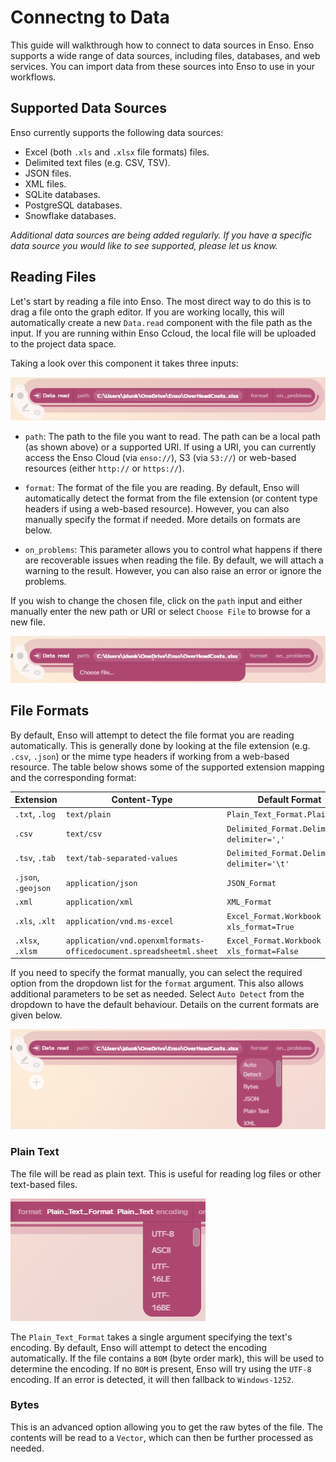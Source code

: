 # Connectng to Data

This guide will walkthrough how to connect to data sources in Enso. Enso supports a wide range of data sources, including files, databases, and web services. You can import data from these sources into Enso to use in your workflows.

## Supported Data Sources

Enso currently supports the following data sources:

- Excel (both `.xls` and `.xlsx` file formats) files.
- Delimited text files (e.g. CSV, TSV).
- JSON files.
- XML files.
- SQLite databases.
- PostgreSQL databases.
- Snowflake databases.

*Additional data sources are being added regularly. If you have a specific data source you would like to see supported, please let us know.*

## Reading Files

Let's start by reading a file into Enso. The most direct way to do this is to drag a file onto the graph editor. If you are working locally, this will automatically create a new `Data.read` component with the file path as the input. If you are running within Enso Ccloud, the local file will be uploaded to the project data space.

Taking a look over this component it takes three inputs: 

![Data.read component](assets/data-read.png)

- `path`: The path to the file you want to read. The path can be a local path (as shown above) or a supported URI. If using a URI, you can currently access the Enso Cloud (via `enso://`), S3 (via `S3://`) or web-based resources (either `http://` or `https://`).

- `format`: The format of the file you are reading. By default, Enso will automatically detect the format from the file extension (or content type headers if using a web-based resource). However, you can also manually specify the format if needed. More details on formats are below.

- `on_problems`: This parameter allows you to control what happens if there are recoverable issues when reading the file. By default, we will attach a warning to the result. However, you can also raise an error or ignore the problems.

If you wish to change the chosen file, click on the `path` input and either manually enter the new path or URI or select `Choose File` to browse for a new file.

![Choose file for Data.read component](assets/data-read-choose-file.png)

## File Formats

By default, Enso will attempt to detect the file format you are reading automatically. This is generally done by looking at the file extension (e.g. `.csv`, `.json`) or the mime type headers if working from a web-based resource. The table below shows some of the supported extension mapping and the corresponding format:

| Extension | Content-Type | Default Format |
|-----------|--------------|----------------|
| `.txt`, `.log` | `text/plain` | `Plain_Text_Format.Plain_Text` |
| `.csv` | `text/csv` | `Delimited_Format.Delimited delimiter=','` |
| `.tsv`, `.tab` | `text/tab-separated-values` | `Delimited_Format.Delimited delimiter='\t'`|
| `.json`, `.geojson` | `application/json` | `JSON_Format` |
| `.xml` | `application/xml` | `XML_Format` |
| `.xls`, `.xlt` | `application/vnd.ms-excel` | `Excel_Format.Workbook xls_format=True` |
| `.xlsx`, `.xlsm` | `application/vnd.openxmlformats-officedocument.spreadsheetml.sheet` | `Excel_Format.Workbook xls_format=False` |

If you need to specify the format manually, you can select the required option from the dropdown list for the `format` argument. This also allows additional parameters to be set as needed. Select `Auto Detect` from the dropdown to have the default behaviour. Details on the current formats are given below.

![Format selection](assets/data-read-choose-format.png)

### Plain Text

The file will be read as plain text. This is useful for reading log files or other text-based files.

![Plain text format](assets/data-read-plain-text.png)

The `Plain_Text_Format` takes a single argument specifying the text's encoding. By default, Enso will attempt to detect the encoding automatically. If the file contains a `BOM` (byte order mark), this will be used to determine the encoding. If no `BOM` is present, Enso will try using the `UTF-8` encoding. If an error is detected, it will then fallback to `Windows-1252`.

### Bytes

This is an advanced option allowing you to get the raw bytes of the file. The contents will be read to a `Vector`, which can then be further processed as needed.


